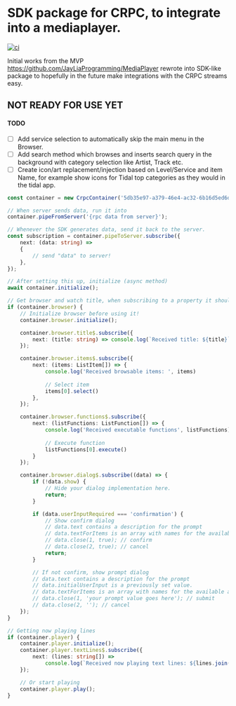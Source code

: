 # SDK package for CRPC, to integrate into a mediaplayer.

[![ci](https://github.com/Sight-and-Sound/Crestron-MediaPlayer-SDK/workflows/ci/badge.svg)](https://github.com/Sight-and-Sound/Crestron-MediaPlayer-SDK/actions/workflows/ci.yml)

Initial works from the MVP https://github.com/JayLiaProgramming/MediaPlayer rewrote into SDK-like package to hopefully
in the future make integrations with the CRPC streams easy.

## NOT READY FOR USE YET

#### TODO
- [ ] Add service selection to automatically skip the main menu in the Browser.
- [ ] Add search method which browses and inserts search query in the background with category selection like Artist, Track etc.
- [ ] Create icon/art replacement/injection based on Level/Service and item Name, for example show icons for Tidal top categories as they would in the tidal app.

```typescript
const container = new CrpcContainer('5db35e97-a379-46e4-ac32-6b16d5ed6d3e');

// When server sends data, run it into
container.pipeFromServer('{rpc data from server}');

// Whenever the SDK generates data, send it back to the server.
const subscription = container.pipeToServer.subscribe({
    next: (data: string) =>
    {
        // send "data" to server!
    },
});

// After setting this up, initialize (async method)
await container.initialize();

// Get browser and watch title, when subscribing to a property it should automatically be retrieved by the SDK
if (container.browser) {
    // Initialize browser before using it!
    container.browser.initialize();

    container.browser.title$.subscribe({
        next: (title: string) => console.log(`Received title: ${title}`),
    });

    container.browser.items$.subscribe({
        next: (items: ListItem[]) => {
            console.log('Received browsable items: ', items)
            
            // Select item
            items[0].select()
        },
    });

    container.browser.functions$.subscribe({
        next: (listFunctions: ListFunction[]) => {
            console.log('Received executable functions', listFunctions);
            
            // Execute function
            listFunctions[0].execute()
        }
    });

    container.browser.dialog$.subscribe((data) => {
        if (!data.show) {
            // Hide your dialog implementation here.
            return;
        }

        if (data.userInputRequired === 'confirmation') {
            // Show confirm dialog
            // data.text contains a description for the prompt
            // data.textForItems is an array with names for the available actions (usually 0 = text for confirm button and 1 = text for cancel)
            // data.close(1, true); // confirm
            // data.close(2, true); // cancel
            return;
        }

        // If not confirm, show prompt dialog
        // data.text contains a description for the prompt
        // data.initialUserInput is a previously set value.
        // data.textForItems is an array with names for the available actions (usually 0 = text for confirm button and 1 = text for cancel)
        // data.close(1, 'your prompt value goes here'); // submit
        // data.close(2, ''); // cancel
    });
}

// Getting now playing lines
if (container.player) {
    container.player.initialize();
    container.player.textLines$.subscribe({
        next: (lines: string[]) =>
            console.log(`Received now playing text lines: ${lines.join(' - ')}`),
    });

    // Or start playing
    container.player.play();
}
```
